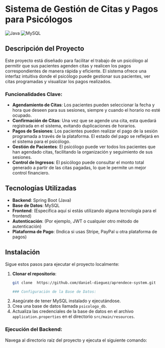 # Sistema de Gestión de Citas y Pagos para Psicólogos
![Java](https://upload.wikimedia.org/wikipedia/en/3/30/Java_programming_language_logo.svg)
![MySQL](https://upload.wikimedia.org/wikipedia/en/d/dd/MySQL_logo.svg)

## Descripción del Proyecto

Este proyecto está diseñado para facilitar el trabajo de un psicólogo al permitir que sus pacientes agenden citas y realicen los pagos correspondientes de manera rápida y eficiente. El sistema ofrece una interfaz intuitiva donde el psicólogo puede gestionar sus pacientes, ver citas programadas y visualizar los pagos realizados.

### Funcionalidades Clave:

- **Agendamiento de Citas**: Los pacientes pueden seleccionar la fecha y hora que deseen para sus sesiones, siempre y cuando el horario no esté ocupado.
- **Confirmación de Citas**: Una vez que se agende una cita, esta quedará registrada en el sistema, evitando duplicaciones de horarios.
- **Pagos de Sesiones**: Los pacientes pueden realizar el pago de la sesión programada a través de la plataforma. El estado del pago se reflejará en el sistema para el psicólogo.
- **Gestión de Pacientes**: El psicólogo puede ver todos los pacientes que han agendado citas, facilitando la organización y seguimiento de sus sesiones.
- **Control de Ingresos**: El psicólogo puede consultar el monto total generado a partir de las citas pagadas, lo que le permite un mejor control financiero.

## Tecnologías Utilizadas

- **Backend**: Spring Boot (Java)
- **Base de Datos**: MySQL
- **Frontend**: (Especifica aquí si estás utilizando alguna tecnología para el frontend)
- **Autenticación**: (Por ejemplo, JWT o cualquier otro método de autenticación)
- **Plataforma de Pago**: (Indica si usas Stripe, PayPal u otra plataforma de pagos)

## Instalación

Sigue estos pasos para ejecutar el proyecto localmente:

1. **Clonar el repositorio**:
   ```bash
   git clone  https://github.com/daniel-dieguez/aprendece-system.git

   ### Configuración de la Base de Datos:

1. Asegúrate de tener MySQL instalado y ejecutándose.
2. Crea una base de datos llamada `psicologo_db`.
3. Actualiza las credenciales de la base de datos en el archivo `application.properties` en el directorio `src/main/resources`.

### Ejecución del Backend:

Navega al directorio raíz del proyecto y ejecuta el siguiente comando:
